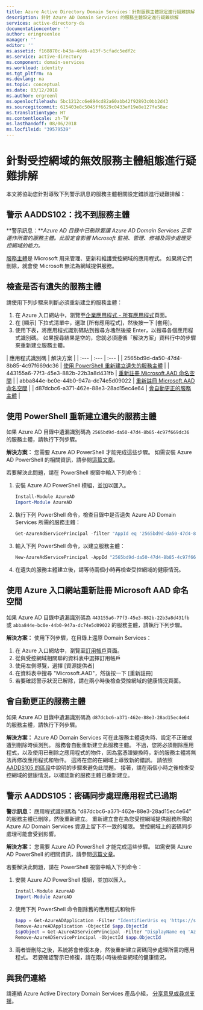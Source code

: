 ```yaml
---
title: Azure Active Directory Domain Services：針對服務主體設定進行疑難排解 | Microsoft Docs
description: 針對 Azure AD Domain Services 的服務主體設定進行疑難排解
services: active-directory-ds
documentationcenter: ''
author: eringreenlee
manager: ''
editor: ''
ms.assetid: f168870c-b43a-4dd6-a13f-5cfadc5edf2c
ms.service: active-directory
ms.component: domain-services
ms.workload: identity
ms.tgt_pltfrm: na
ms.devlang: na
ms.topic: conceptual
ms.date: 03/12/2018
ms.author: ergreenl
ms.openlocfilehash: 5bc1212cc6e894cd82a60abb42f92893c0bb2d43
ms.sourcegitcommit: 615403e8c5045ff6629c0433ef19e8e127fe58ac
ms.translationtype: HT
ms.contentlocale: zh-TW
ms.lasthandoff: 08/06/2018
ms.locfileid: "39579539"
---
```

# <a name="troubleshoot-invalid-service-principal-configuration-for-your-managed-domain"></a>針對受控網域的無效服務主體組態進行疑難排解

本文將協助您針對導致下列警示訊息的服務主體相關設定錯誤進行疑難排解：

## <a name="alert-aadds102-service-principal-not-found"></a>警示 AADDS102：找不到服務主體

**警示訊息：***Azure AD 目錄中已刪除要讓 Azure AD Domain Services 正常運作所需的服務主體。此設定會影響 Microsoft 監視、管理、修補及同步處理受控網域的能力。*

[服務主體](../active-directory/develop/app-objects-and-service-principals.md)是 Microsoft 用來管理、更新和維護受控網域的應用程式。 如果將它們刪除，就會使 Microsoft 無法為網域提供服務。


## <a name="check-for-missing-service-principals"></a>檢查是否有遺失的服務主體
請使用下列步驟來判斷必須重新建立的服務主體：

1. 在 Azure 入口網站中，瀏覽至[企業應用程式 - 所有應用程式](https://portal.azure.com/#blade/Microsoft_AAD_IAM/StartboardApplicationsMenuBlade/AllApps)頁面。
2. 在 [顯示] 下拉式清單中，選取 [所有應用程式]，然後按一下 [套用]。
3. 使用下表，將應用程式識別碼貼到搜尋方塊然後按 Enter，以搜尋各個應用程式識別碼。 如果搜尋結果是空的，您就必須遵循「解決方案」資料行中的步驟來重新建立服務主體。

| 應用程式識別碼 | 解決方案 |
| :--- | :--- | :--- |
| 2565bd9d-da50-47d4-8b85-4c97f669dc36 | [使用 PowerShell 重新建立遺失的服務主體](#recreate-a-missing-service-principal-with-powershell) |
| 443155a6-77f3-45e3-882b-22b3a8d431fb | [重新註冊 Microsoft.AAD 命名空間](#re-register-to-the-microsoft-aad-namespace-using-the-azure-portal) |
| abba844e-bc0e-44b0-947a-dc74e5d09022  | [重新註冊 Microsoft.AAD 命名空間](#re-register-to-the-microsoft-aad-namespace-using-the-azure-portal) |
| d87dcbc6-a371-462e-88e3-28ad15ec4e64 | [會自動更正的服務主體](#service-principals-that-self-correct) |

## <a name="recreate-a-missing-service-principal-with-powershell"></a>使用 PowerShell 重新建立遺失的服務主體
如果 Azure AD 目錄中遺漏識別碼為 ```2565bd9d-da50-47d4-8b85-4c97f669dc36``` 的服務主體，請執行下列步驟。

**解決方案：** 您需要 Azure AD PowerShell 才能完成這些步驟。 如需安裝 Azure AD PowerShell 的相關資訊，請參閱[這篇文章](https://docs.microsoft.com/powershell/azure/active-directory/install-adv2?view=azureadps-2.0.)。

若要解決此問題，請在 PowerShell 視窗中輸入下列命令：
1. 安裝 Azure AD PowerShell 模組，並加以匯入。

    ```powershell
    Install-Module AzureAD
    Import-Module AzureAD
    ```

2. 執行下列 PowerShell 命令，檢查目錄中是否遺失 Azure AD Domain Services 所需的服務主體：

    ```powershell
    Get-AzureAdServicePrincipal -filter "AppId eq '2565bd9d-da50-47d4-8b85-4c97f669dc36'"
    ```

3. 輸入下列 PowerShell 命令，以建立服務主體：

    ```powershell
    New-AzureAdServicePrincipal -AppId "2565bd9d-da50-47d4-8b85-4c97f669dc36"
    ```

4. 在遺失的服務主體建立後，請等待兩個小時再檢查受控網域的健康情況。


## <a name="re-register-to-the-microsoft-aad-namespace-using-the-azure-portal"></a>使用 Azure 入口網站重新註冊 Microsoft AAD 命名空間
如果 Azure AD 目錄中遺漏識別碼為 ```443155a6-77f3-45e3-882b-22b3a8d431fb``` 或 ```abba844e-bc0e-44b0-947a-dc74e5d09022``` 的服務主體，請執行下列步驟。

**解決方案：** 使用下列步驟，在目錄上還原 Domain Services：

1. 在 Azure 入口網站中，瀏覽至[訂用帳戶](https://portal.azure.com/#blade/Microsoft_Azure_Billing/SubscriptionsBlade)頁面。
2. 從與受控網域相關聯的資料表中選擇訂用帳戶
3. 使用左側導覽，選擇 [資源提供者]
4. 在資料表中搜尋 "Microsoft.AAD"，然後按一下 [重新註冊]
5. 若要確認警示狀況已解除，請在兩小時後檢查受控網域的健康情況頁面。


## <a name="service-principals-that-self-correct"></a>會自動更正的服務主體
如果 Azure AD 目錄中遺漏識別碼為 ```d87dcbc6-a371-462e-88e3-28ad15ec4e64``` 的服務主體，請執行下列步驟。

**解決方案：** Azure AD Domain Services 可在此服務主體遺失時、設定不正確或遭到刪除時偵測到。 服務會自動重新建立此服務主體。 不過，您將必須刪除應用程式，以及使用已刪除之應用程式的物件，因為當憑證變換時，新的服務主體將無法再修改應用程式和物件。 這將在您的在網域上導致新的錯誤。 請依照 [AADDS105 的區段](#alert-aadds105-password-synchronization-application-is-out-of-date)中說明的步驟來避免此問題。 接著，請在兩個小時之後檢查受控網域的健康情況，以確認新的服務主體已重新建立。


## <a name="alert-aadds105-password-synchronization-application-is-out-of-date"></a>警示 AADDS105：密碼同步處理應用程式已過期

**警示訊息：** 應用程式識別碼為 “d87dcbc6-a371-462e-88e3-28ad15ec4e64” 的服務主體已刪除，然後重新建立。 重新建立會在為您受控網域提供服務所需的 Azure AD Domain Services 資源上留下不一致的權限。 受控網域上的密碼同步處理可能會受到影響。


**解決方案：** 您需要 Azure AD PowerShell 才能完成這些步驟。 如需安裝 Azure AD PowerShell 的相關資訊，請參閱[這篇文章](https://docs.microsoft.com/powershell/azure/active-directory/install-adv2?view=azureadps-2.0.)。

若要解決此問題，請在 PowerShell 視窗中輸入下列命令：
1. 安裝 Azure AD PowerShell 模組，並加以匯入。

    ```powershell
    Install-Module AzureAD
    Import-Module AzureAD
    ```
2. 使用下列 PowerShell 命令刪除舊的應用程式和物件

    ```powershell
    $app = Get-AzureADApplication -Filter "IdentifierUris eq 'https://sync.aaddc.activedirectory.windowsazure.com'"
    Remove-AzureADApplication -ObjectId $app.ObjectId
    $spObject = Get-AzureADServicePrincipal -Filter "DisplayName eq 'Azure AD Domain Services Sync'"
    Remove-AzureADServicePrincipal -ObjectId $app.ObjectId
    ```
3. 兩者皆刪除之後，系統將會修復本身，然後重新建立密碼同步處理所需的應用程式。 若要確認警示已修復，請在兩小時後檢查網域的健康情況。


## <a name="contact-us"></a>與我們連絡
請連絡 Azure Active Directory Domain Services 產品小組， [分享意見或尋求支援](active-directory-ds-contact-us.md)。
